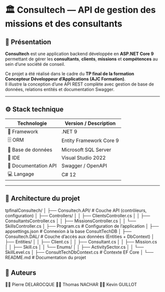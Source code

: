 # 🏛️ Consultech — API de gestion des missions et des consultants

## 📖 Présentation

**Consultech** est une application backend développée en **ASP.NET Core 9** permettant de gérer les **consultants**, **clients**, **missions** et **compétences** au sein d’une société de conseil.

Ce projet a été réalisé dans le cadre du **TP final de la formation Concepteur Développeur d’Applications (AJC Formation)**.  
Il illustre la conception d’une API REST complète avec gestion de base de données, relations entités et documentation Swagger.

---

## ⚙️ Stack technique

| Technologie | Version / Description |
|--------------|------------------------|
| 🧩 Framework | .NET 9 |
| 🗄️ ORM | Entity Framework Core 9 |
| 💽 Base de données | Microsoft SQL Server |
| 🧰 IDE | Visual Studio 2022 |
| 📜 Documentation API | Swagger / OpenAPI |
| 💻 Langage | C# 12 |

---

## 🧩 Architecture du projet

tpfinalConsultech/
│
├── Consultech.API/ # Couche API (contrôleurs, configuration)
│ ├── Controllers/
│ │ ├── ClientsController.cs
│ │ ├── ConsultantsController.cs
│ │ ├── MissionsController.cs
│ │ └── SkillsController.cs
│ ├── Program.cs # Configuration de l’application
│ ├── appsettings.json # Connexion à la base ConsultTechDB
│
├── Consultech.DAL/ # Couche d’accès aux données (Entities + DbContext)
│ ├── Entities/
│ │ ├── Client.cs
│ │ ├── Consultant.cs
│ │ ├── Mission.cs
│ │ ├── Skill.cs
│ │ └── Enums/
│ │ ├── ActivitySector.cs
│ │ └── SkillLevel.cs
│ ├── ConsultTechDbContext.cs # Contexte EF Core
│
└── README.md # Documentation du projet

## 👥 Auteurs

👨‍💻 Pierre DELAROCQUE
👨‍💻 Thomas NACHAR
👨‍💻 Kevin GUILLOT
